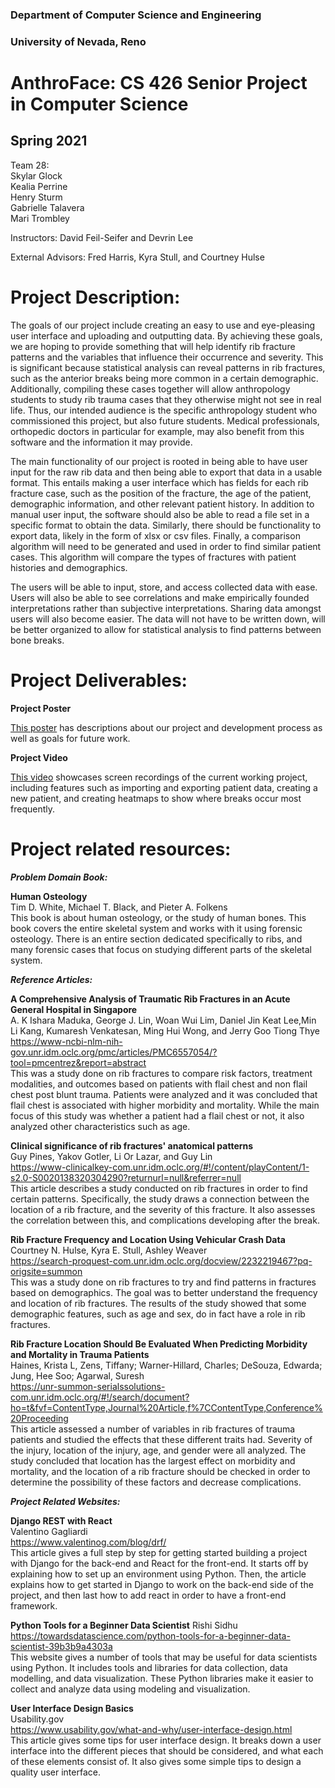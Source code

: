 ### Department of Computer Science and Engineering
### University of Nevada, Reno
# AnthroFace: CS 426 Senior Project in Computer Science
## Spring 2021
    
    
Team 28:    
Skylar Glock   
Kealia Perrine   
Henry Sturm   
Gabrielle Talavera   
Mari Trombley   

  
  
Instructors: David Feil-Seifer and Devrin Lee   

    
    
External Advisors: Fred Harris, Kyra Stull, and Courtney Hulse     


# Project Description:
The goals of our project include creating an easy to use and eye-pleasing user interface and uploading and outputting data. By achieving these goals, we are hoping to provide something that will help identify rib fracture patterns and the variables that influence their occurrence and severity.  This is significant because statistical analysis can reveal patterns in rib fractures, such as the anterior breaks being more common in a certain demographic. Additionally,  compiling these cases together will allow anthropology students to study rib trauma cases that they otherwise might not see in real life. Thus, our intended audience is the specific anthropology student who commissioned this project, but also future students. Medical professionals, orthopedic doctors in particular for example, may also benefit from this software and the information it may provide.    

The main functionality of our project is rooted in being able to have user input for the raw rib data and then being able to export that data in a usable format. This entails making a user interface which has fields for each rib fracture case, such as the position of the fracture, the age of the patient, demographic information, and other relevant patient history. In addition to manual user input, the software should also be able to read a file set in a specific format to obtain the data. Similarly, there should be functionality to export data, likely in the form of xlsx or csv files. Finally, a comparison algorithm will need to be generated and used in order to find similar patient cases. This algorithm will compare the types of fractures with patient histories and demographics.    

The users will be able to input, store, and access collected data with ease. Users will also be able to see correlations and make empirically founded interpretations rather than subjective interpretations. Sharing data amongst users will also become easier. The data will not have to be written down, will be better organized to allow for statistical analysis to find patterns between bone breaks.    

# Project Deliverables:

**Project Poster**

<a href="/rib-fracture/POSTER_T28.pdf" target="_blank">This poster</a> has descriptions about our project and development process as well as goals for future work.

**Project Video** 

<a href="https://www.youtube.com/watch?v=cD_3mzcr1BE&ab_channel=GabrielleTalavera" target="_blank">This video</a> showcases screen recordings of the current working project, including features such as importing and exporting patient data, creating a new patient, and creating heatmaps to show where breaks occur most frequently.

# Project related resources:    

**_Problem Domain Book:_**   

**Human Osteology**   
Tim D. White, Michael T. Black, and Pieter A. Folkens   
This book is about human osteology, or the study of human bones. This book covers the entire skeletal system and works with it using forensic osteology. There is an entire section dedicated specifically to ribs, and many forensic cases that focus on studying different parts of the skeletal system.

**_Reference Articles:_**   

**A Comprehensive Analysis of Traumatic Rib Fractures in an Acute General Hospital in Singapore**    
A. K Ishara Maduka, George J. Lin, Woan Wui Lim, Daniel Jin Keat Lee,Min Li Kang, Kumaresh Venkatesan, Ming Hui Wong, and Jerry Goo Tiong Thye       
https://www-ncbi-nlm-nih-gov.unr.idm.oclc.org/pmc/articles/PMC6557054/?tool=pmcentrez&report=abstract   
This was a study done on rib fractures to compare risk factors, treatment modalities, and outcomes based on patients with flail chest and non flail chest post blunt trauma. Patients were analyzed and it was concluded that flail chest is associated with higher morbidity and mortality. While the main focus of this study was whether a patient had a flail chest or not, it also analyzed other characteristics such as age.    

**Clinical significance of rib fractures' anatomical patterns**   
Guy Pines, Yakov Gotler, Li Or Lazar, and Guy Lin   
https://www-clinicalkey-com.unr.idm.oclc.org/#!/content/playContent/1-s2.0-S0020138320304290?returnurl=null&referrer=null    
This article describes a study conducted on rib fractures in order to find certain patterns. Specifically, the study draws a connection between the location of a rib fracture, and the severity of this fracture. It also assesses the correlation between this, and complications developing after the break.     

**Rib Fracture Frequency and Location Using Vehicular Crash Data**
Courtney N. Hulse, Kyra E. Stull, Ashley Weaver   
https://search-proquest-com.unr.idm.oclc.org/docview/2232219467?pq-origsite=summon   
This was a study done on rib fractures to try and find patterns in fractures based on demographics. The goal was to better understand the frequency and location of rib fractures. The results of the study showed that some demographic features, such as age and sex, do in fact have a role in rib fractures.    

**Rib Fracture Location Should Be Evaluated When Predicting Morbidity and Mortality in Trauma Patients**   
Haines, Krista L, Zens, Tiffany; Warner-Hillard, Charles; DeSouza, Edwarda; Jung, Hee Soo; Agarwal, Suresh   
https://unr-summon-serialssolutions-com.unr.idm.oclc.org/#!/search/document?ho=t&fvf=ContentType,Journal%20Article,f%7CContentType,Conference%20Proceeding   
This article assessed a number of variables in rib fractures of trauma patients and studied the effects that these different traits had. Severity of the injury, location of the injury, age, and gender were all analyzed. The study concluded that location has the largest effect on morbidity and mortality, and the location of a rib fracture should be checked in order to determine the possibility of these factors and decrease complications.    

**_Project Related Websites:_**     

**Django REST with React**   
Valentino Gagliardi   
https://www.valentinog.com/blog/drf/   
This article gives a full step by step for getting started building a project with Django for the back-end and React for the front-end. It starts off by explaining how to set up an environment using Python. Then, the article explains how to get started in Django to work on the back-end side of the project, and then last how to add react in order to have a front-end framework.   

**Python Tools for a Beginner Data Scientist** 
Rishi Sidhu     
https://towardsdatascience.com/python-tools-for-a-beginner-data-scientist-39b3b9a4303a    
This website gives a number of tools that may be useful for data scientists using Python. It includes tools and libraries for data collection, data modelling, and data visualization. These Python libraries make it easier to collect and analyze data using modeling and visualization.     

**User Interface Design Basics**      
Usability.gov   
https://www.usability.gov/what-and-why/user-interface-design.html   
This article gives some tips for user interface design. It breaks down a user interface into the different pieces that should be considered, and what each of these elements consist of. It also gives some simple tips to design a quality user interface. 
